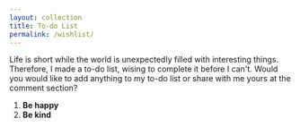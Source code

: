 ```yaml
---
layout: collection
title: To-do List
permalink: /wishlist/
---
```


Life is short while the world is unexpectedly filled with interesting things. Therefore, I made a to-do list, wising to complete it before I can't. Would you would like to add anything to my to-do list or share with me yours at the comment section?

<ol>
  <li><b>Be happy</b> </li>
  <li><b>Be kind</b> </li>


</ol>

